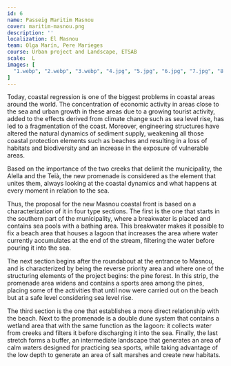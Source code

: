 ```yaml
---
id: 6
name: Passeig Maritim Masnou
cover: maritim-masnou.png
description: ''
localization: El Masnou
team: Olga Marín, Pere Marieges
course: Urban project and Landscape, ETSAB
scale:  L
images: [
  "1.webp", "2.webp", "3.webp", "4.jpg", "5.jpg", "6.jpg", "7.jpg", "8.jpg", "9.jpg"
]
---
```


Today, coastal regression is one of the biggest problems in coastal areas around the world. The concentration of economic activity in areas close to the sea and urban growth in these areas due to a growing tourist activity, added to the effects derived from climate change such as sea level rise, has led to a fragmentation of the coast. Moreover, engineering structures have altered the natural dynamics of sediment supply, weakening all those coastal protection elements such as beaches and resulting in a loss of habitats and biodiversity and an increase in the exposure of vulnerable areas.

Based on the importance of the two creeks that delimit the municipality, the Alella and the Teià, the new promenade is considered as the element that unites them, always looking at the coastal dynamics and what happens at every moment in relation to the sea.

Thus, the proposal for the new Masnou coastal front is based on a characterization of it in four type sections. The first is the one that starts in the southern part of the municipality, where a breakwater is placed and contains sea pools with a bathing area. This breakwater makes it possible to fix a beach area that houses a lagoon that increases the area where water currently accumulates at the end of the stream, filtering the water before pouring it into the sea.

The next section begins after the roundabout at the entrance to Masnou, and is characterized by being the reverse priority area and where one of the structuring elements of the project begins: the pine forest. In this strip, the promenade area widens and contains a sports area among the pines, placing some of the activities that until now were carried out on the beach but at a safe level considering sea level rise.

The third section is the one that establishes a more direct relationship with the beach. Next to the promenade is a double dune system that contains a wetland area that with the same function as the lagoon: it collects water from creeks and filters it before discharging it into the sea.
Finally, the last stretch forms a buffer, an intermediate landscape that generates an area of calm waters designed for practicing sea sports, while taking advantage of the low depth to generate an area of salt marshes and create new habitats.